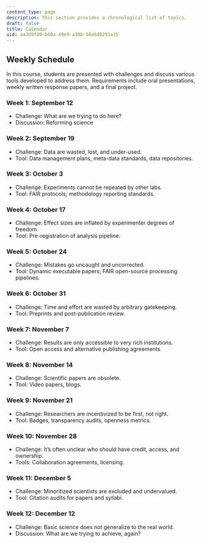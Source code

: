 ```yaml
---
content_type: page
description: This section provides a chronological list of topics.
draft: false
title: Calendar
uid: aa3d9f80-b60a-49e9-a38b-56e6d8291a35
---
```

## Weekly Schedule

In this course, students are presented with challenges and discuss various tools developed to address them. Requirements include oral presentations, weekly written response papers, and a final project.

### Week 1: September 12

- Challenge: What are we trying to do here? 
- Discussion: Reforming science 

### Week 2: September 19

- Challenge: Data are wasted, lost, and under-used. 
- Tool: Data management plans, meta-data standards, data repositories. 

### Week 3: October 3 

- Challenge: Experiments cannot be repeated by other labs. 
- Tool: FAIR protocols; methodology reporting standards. 

### Week 4: October 17 

- Challenge: Effect sizes are inflated by experimenter degrees of freedom. 
- Tool: Pre-registration of analysis pipeline. 

### Week 5: October 24

- Challenge: Mistakes go uncaught and uncorrected.
- Tool: Dynamic executable papers; FAIR open-source processing pipelines.

### Week 6: October 31

- Challenge: Time and effort are wasted by arbitrary gatekeeping.
- Tool: Preprints and post-publication review.

### Week 7: November 7

- Challenge: Results are only accessible to very rich institutions.
- Tool: Open access and alternative publishing agreements.

### Week 8: November 14

- Challenge: Scientific papers are obsolete.
- Tool: Video papers, blogs.

### Week 9: November 21

- Challenge: Researchers are incentivized to be first, not right.
- Tool: Badges, transparency audits, openness metrics.

### Week 10: November 28 

- Challenge: It’s often unclear who should have credit, access, and ownership.
- Tools: Collaboration agreements, licensing.

### Week 11: December 5

- Challenge: Minoritized scientists are excluded and undervalued.
- Tool: Citation audits for papers and syllabi.

### Week 12: December 12

- Challenge: Basic science does not generalize to the real world.
- Discussion: What are we trying to achieve, again?